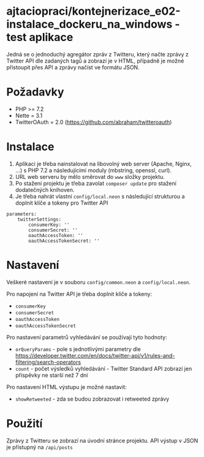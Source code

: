 # ajtaciopraci/kontejnerizace_e02-instalace_dockeru_na_windows - test aplikace
Jedná se o jednoduchý agregátor zpráv z Twitteru, který načte zprávy z Twitter API dle zadaných tagů a zobrazí je v HTML, případně je možné přistoupit přes API a zprávy načíst ve formátu JSON.

# Požadavky
* PHP >= 7.2
* Nette = 3.1
* TwitterOAuth = 2.0 (https://github.com/abraham/twitteroauth)

# Instalace
1. Aplikaci je třeba nainstalovat na libovolný web server (Apache, Nginx, ...) s PHP 7.2 a následujícími moduly (mbstring, openssl, curl).
2. URL web serveru by mělo směrovat do `www` složky projektu.
3. Po stažení projektu je třeba zavolat `composer update` pro stažení dodatečných knihoven.
4. Je třeba nahrát vlastní `config/local.neon` s následující strukturou a doplnit klíče a tokeny pro Twitter API

```
parameters:
	twitterSettings:
		consumerKey: ''
		consumerSecret: ''
		oauthAccessToken: ''
		oauthAccessTokenSecret: ''
```

# Nastavení
Veškeré nastavení je v souboru `config/common.neon` a `config/local.neon`.

Pro napojení na Twitter API je třeba doplnit klíče a tokeny:
* `consumerKey`
* `consumerSecret`
* `oauthAccessToken`
* `oauthAccessTokenSecret`

Pro nastavení parametrů vyhledávání se používají tyto hodnoty:
* `orQueryParams` - pole s jednotlivými parametry dle https://developer.twitter.com/en/docs/twitter-api/v1/rules-and-filtering/search-operators
* `count` - počet výsledků vyhledávání - Twitter Standard API zobrazí jen příspěvky ne starší než 7 dní

Pro nastavení HTML výstupu je možné nastavit:
* `showRetweeted` - zda se budou zobrazovat i retweeted zprávy

# Použití
Zprávy z Twitteru se zobrazí na úvodní stránce projektu.
API výstup v JSON je přístupný na `/api/posts`
